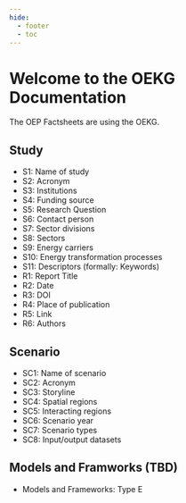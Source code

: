 ```yaml
---
hide:
  - footer
  - toc
---
```


# Welcome to the OEKG Documentation

The OEP Factsheets are using the OEKG.

## Study
- S1: Name of study
- S2: Acronym
- S3: Institutions
- S4: Funding source
- S5: Research Question
- S6: Contact person
- S7: Sector divisions
- S8: Sectors
- S9: Energy carriers
- S10: Energy transformation processes
- S11: Descriptors (formally: Keywords)
- R1: Report Title
- R2: Date
- R3: DOI
- R4: Place of publication
- R5: Link
- R6: Authors

## Scenario
- SC1: Name of scenario
- SC2: Acronym
- SC3: Storyline
- SC4: Spatial regions
- SC5: Interacting regions
- SC6: Scenario year
- SC7: Scenario types
- SC8: Input/output datasets

## Models and Framworks (TBD)
- Models and Frameworks: Type E
